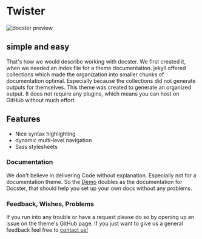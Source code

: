 # Twister
![docster preview](https://raw.githubusercontent.com/DigitalMindCH/docster-jekyll-theme/gh-pages/img/docster_preview.jpg)

## simple and easy
That's how we would describe working with docster.
We first created it, when we needed an index file for a theme documentation. jekyll offered collections which made the organization into smaller chunks of documentation optimal. Especially because the collections did not generate outputs for themselves.
This theme was created to generate an organized output. It does not require any plugins, which means you can host on GitHub without much effort.

## Features
* Nice syntax highlighting
* dynamic multi-level navigation
* Sass stylesheets

### Documentation
We don't believe in delivering Code without explanation. Especially not for a documentation theme. So the [Demo](http://digitalmind.ch/themes/docster-jekyll-theme/demo/) doubles as the documentation for Docster, that should help you set up your own docs without any problems.

### Feedback, Wishes, Problems
If you run into any trouble or have a request please do so by opening up an issue on the theme's GitHub page.
If you just want to give us a general feedback feel free to [contact us!](http://digitalmind.ch/contact/)